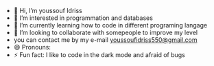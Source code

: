 - 👋 Hi, I’m youssouf Idriss 
- 👀 I’m interested in programmation and databases
- 🌱 I’m currently learning how to code in different programing langage
- 💞️ I’m looking to collaborate with somepeople to improve my level
- you can contact me by my e-mail youssoufidriss550@gmail.com 
- 😄 Pronouns: 
- ⚡ Fun fact: I like to code in the dark mode and afraid of bugs

<!---
Youssoufidriss/Youssoufidriss is a ✨ special ✨ repository because its `README.md` (this file) appears on your GitHub profile.
You can click the Preview link to take a look at your changes.
--->
